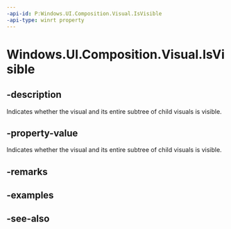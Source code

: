 ```yaml
---
-api-id: P:Windows.UI.Composition.Visual.IsVisible
-api-type: winrt property
---
```


<!-- Property syntax
public bool IsVisible { get;  set; }
-->

# Windows.UI.Composition.Visual.IsVisible

## -description
Indicates whether the visual and its entire subtree of child visuals is visible.



## -property-value
Indicates whether the visual and its entire subtree of child visuals is visible.

## -remarks

## -examples

## -see-also

